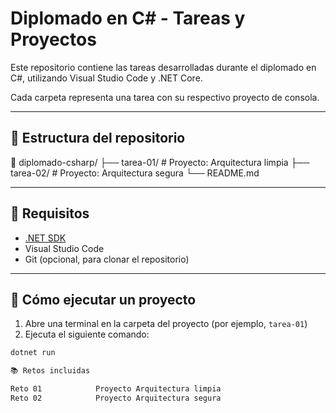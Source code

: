 # Diplomado en C# - Tareas y Proyectos

Este repositorio contiene las tareas desarrolladas durante el diplomado en C#, utilizando Visual Studio Code y .NET Core.

Cada carpeta representa una tarea con su respectivo proyecto de consola.

---

## 🧱 Estructura del repositorio
📁 diplomado-csharp/
├── tarea-01/        # Proyecto: Arquitectura limpia
├── tarea-02/        # Proyecto: Arquitectura segura
└── README.md

---

## 🔧 Requisitos

- [.NET SDK](https://dotnet.microsoft.com/download)
- Visual Studio Code
- Git (opcional, para clonar el repositorio)

---

## 🚀 Cómo ejecutar un proyecto

1. Abre una terminal en la carpeta del proyecto (por ejemplo, `tarea-01`)
2. Ejecuta el siguiente comando:

```bash
dotnet run

📚 Retos incluidas

Reto 01            Proyecto Arquitectura limpia
Reto 02            Proyecto Arquitectura segura

